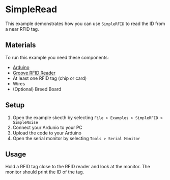 # SimpleRead

This example demonstrates how you can use `SimpleRFID` to read the ID from a near RFID tag.

## Materials

To run this example you need these components:
- [Arduino](https://store.arduino.cc/arduino-genuino/boards-modules)
- [Groove RFID Reader](http://wiki.seeedstudio.com/Grove-125KHz_RFID_Reader/)
- At least one RFID tag (chip or card)
- Wires
- (Optional) Breed Board

## Setup

1. Open the example skecth by selecting `File > Examples > SimpleRFID > SimpleNoise`
2. Connect your Ardunio to your PC
3. Upload the code to your Arduino
4. Open the serial monitor by selecting `Tools > Serial Monitor`

## Usage

Hold a RFID tag close to the RFID reader and look at the monitor. The monitor
should print the ID of the tag.
